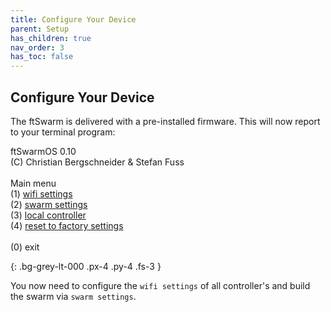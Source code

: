 ```yaml
---
title: Configure Your Device
parent: Setup
has_children: true
nav_order: 3
has_toc: false
---
```

## Configure Your Device

The ftSwarm is delivered with a pre-installed firmware. This will now report to your terminal program:

<p>
ftSwarmOS 0.10<br>
(C) Christian Bergschneider & Stefan Fuss<br><br>
Main menu<br>
(1) <a href="../31_wifi">wifi settings</a><br>
(2) <a href="../32_swarm">swarm settings</a><br>
(3) <a href="../33_local_controller">local controller</a><br>
(4) <a href="../34_factory_reset">reset to factory settings</a><br><br>
(0) exit<br>
</p>
{: .bg-grey-lt-000 .px-4 .py-4 .fs-3 }

You now need to configure the `wifi settings` of all controller's and build the swarm via `swarm settings`.